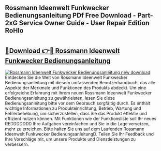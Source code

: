 ## Rossmann Ideenwelt Funkwecker Bedienungsanleitung PDf Free Download - Part-2xG Service Owner Guide - User Repair Edition RoHIo

# <h2><a href="http://df47ll.blite.top/?on=Rossmann+Ideenwelt+Funkwecker+Bedienungsanleitung">🔗Download 👉🔴 Rossmann Ideenwelt Funkwecker Bedienungsanleitung</a></h2>

[![Rossmann Ideenwelt Funkwecker Bedienungsanleitung new download](https://i.imgur.com/lujVjoI.png)](http://df47ll.blite.top/?on=Rossmann+Ideenwelt+Funkwecker+Bedienungsanleitung)
Entdecken Sie die Welt von Rossmann Ideenwelt Funkwecker Bedienungsanleitung mit diesem umfassenden Benutzerhandbuch, das alle Aspekte der Merkmale und Funktionen des Produkts abdeckt. Um eine erfolgreiche Erfahrung mit Ihrem neuen Rossmann Ideenwelt Funkwecker Bedienungsanleitung zu gewährleisten, lesen Sie diese Bedienungsanleitung bitte vor dem Gebrauch sorgfältig durch. Es enthält wichtige Informationen zu Produkteinrichtung, Betrieb, Wartung und Fehlerbehebung, um sicherzustellen, dass Sie das Produkt effektiv und effizient nutzen können. Mit Funktionen wie der Funktionsliste soll Ihr neues REDDDDDDD Ihre Aufgaben vereinfachen und Sie in die Lage versetzen, mehr zu erreichen. Bitte halten Sie uns auf dem Laufenden Rossmann Ideenwelt Funkwecker BedienungsanleitungD. Teilen Sie Ihr Feedback und Ihre Vorschläge mit, um unsere Produkte und Dienstleistungen zu verbessern.

